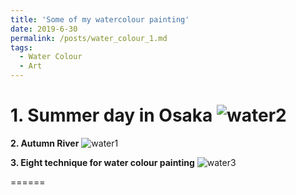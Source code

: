 ```yaml
---
title: 'Some of my watercolour painting'
date: 2019-6-30
permalink: /posts/water_colour_1.md
tags:
  - Water Colour
  - Art
---
```


**1. Summer day in Osaka**
![water2](https://user-images.githubusercontent.com/48281792/155861718-796ee40f-b280-4b7b-8983-14444861b921.jpg)
======
**2. Autumn River**
![water1](https://user-images.githubusercontent.com/48281792/155861744-51258cf0-f245-4234-89c3-613d5072f2b8.jpg)

**3. Eight technique for water colour painting**
![water3](https://user-images.githubusercontent.com/48281792/155861758-93d75bf6-e632-45b6-8bda-d65a7fd87b8d.jpg)

======
